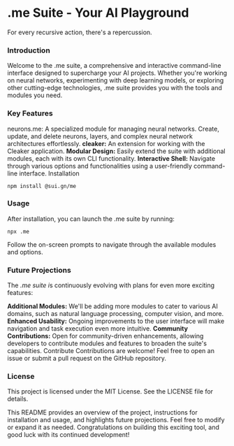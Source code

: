# .me Suite - Your AI Playground
For every recursive action, there's a repercussion.

### Introduction

Welcome to the .me suite, a comprehensive and interactive command-line interface designed to supercharge your AI projects. Whether you're working on neural networks, experimenting with deep learning models, or exploring other cutting-edge technologies, .me suite provides you with the tools and modules you need.

### Key Features

neurons.me: A specialized module for managing neural networks. Create, update, and delete neurons, layers, and complex neural network architectures effortlessly.
**cleaker:** An extension for working with the Cleaker application.
**Modular Design:** Easily extend the suite with additional modules, each with its own CLI functionality.
**Interactive Shell:** Navigate through various options and functionalities using a user-friendly command-line interface.
Installation

```
npm install @sui.gn/me
```

### Usage

After installation, you can launch the .me suite by running:

```
npx .me
```

Follow the on-screen prompts to navigate through the available modules and options.

### Future Projections

The *.me suite i*s continuously evolving with plans for even more exciting features:

**Additional Modules:** We'll be adding more modules to cater to various AI domains, such as natural language processing, computer vision, and more.
**Enhanced Usability:** Ongoing improvements to the user interface will make navigation and task execution even more intuitive.
**Community Contributions:** Open for community-driven enhancements, allowing developers to contribute modules and features to broaden the suite's capabilities.
Contribute
Contributions are welcome! Feel free to open an issue or submit a pull request on the GitHub repository.

### License

This project is licensed under the MIT License. See the LICENSE file for details.

This README provides an overview of the project, instructions for installation and usage, and highlights future projections. Feel free to modify or expand it as needed. Congratulations on building this exciting tool, and good luck with its continued development!
